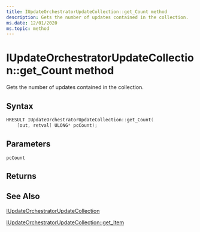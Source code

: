 ```yaml
---
title: IUpdateOrchestratorUpdateCollection::get_Count method
description: Gets the number of updates contained in the collection.
ms.date: 12/01/2020
ms.topic: method
---
```


# IUpdateOrchestratorUpdateCollection::get_Count method

Gets the number of updates contained in the collection.

## Syntax
```cpp
HRESULT IUpdateOrchestratorUpdateCollection::get_Count(
    [out, retval] ULONG* pcCount);
```

## Parameters

`pcCount`


## Returns


## See Also

[IUpdateOrchestratorUpdateCollection](iupdateorchestratorupdatecollection.md)

[IUpdateOrchestratorUpdateCollection::get_Item](iupdateorchestratorupdatecollection-get-item.md)